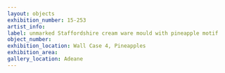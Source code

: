 ```yaml
---
layout: objects
exhibition_number: 15-253
artist_info: 
label: unmarked Staffordshire cream ware mould with pineapple motif
object_number: 
exhibition_location: Wall Case 4, Pineapples 
exhibition_area: 
gallery_location: Adeane
---
```

